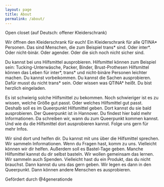 ```yaml
---
layout: page
title: About
permalink: /about/
---
```


Open closet (auf Deutsch: offener Kleiderschrank)

Wir öffnen den Kleiderschrank für euch!
Ein Kleiderschrank für alle QTINA\* Personen. Das sind Menschen, die zum Beispiel trans\* sind. Oder inter\*. Oder nicht-binär. Oder agender. Oder die sich noch nicht sicher sind.

Du kannst bei uns Hilfsmittel ausprobieren. Hilfsmittel können zum Beispiel sein: Tucking-Unterwäsche, Packer, Binder, Brust-Prothesen
Hilfsmittel können das Leben für inter\*, trans\* und nicht-binäre Personen leichter machen.
Du kannst vorbeikommen. Du kannst die Sachen ausprobieren. Dafür musst du nicht trans\* sein. Oder wissen was QTINA\* heißt. Du bist herzlich eingeladen.

Es ist schwierig solche Hilfsmittel zu bekommen. Noch schwieriger ist es zu wissen, welche Größe gut passt. Oder welches Hilfsmittel gut passt.
Deshalb soll es im Queerpunkt Hilfsmittel geben. Dort kannst du sie bald ausprobieren.
Der Queerpunkt ist in Hannover.
Du findest hier bald mehr Informationen. Da schreiben wir, wann du zum Queerpunkt kommen kannst. Und wie du die Hilfsmittel dort ausprobieren kannst. Folge uns gern für mehr Infos.

Wir sind dort und helfen dir. Du kannst mit uns über die Hilfsmittel sprechen.
Wir sammeln Informationen. Wenn du Fragen hast, komm zu uns. Vielleicht können wir dir helfen.
Außerdem soll es Bastel-Tage geben. Manche Hilfsmittel kannst du dir selbst basteln. Wir wollen gemeinsam das lernen.
Wir sammeln auch Spenden. Vielleicht hast du ein Produkt, das du nicht brauchst. Dann kannst du uns das gern geben. Wir legen es dann in den Queerpunkt. Dann können andere Menschen es ausprobieren.

Gefördert durch @4generationde
